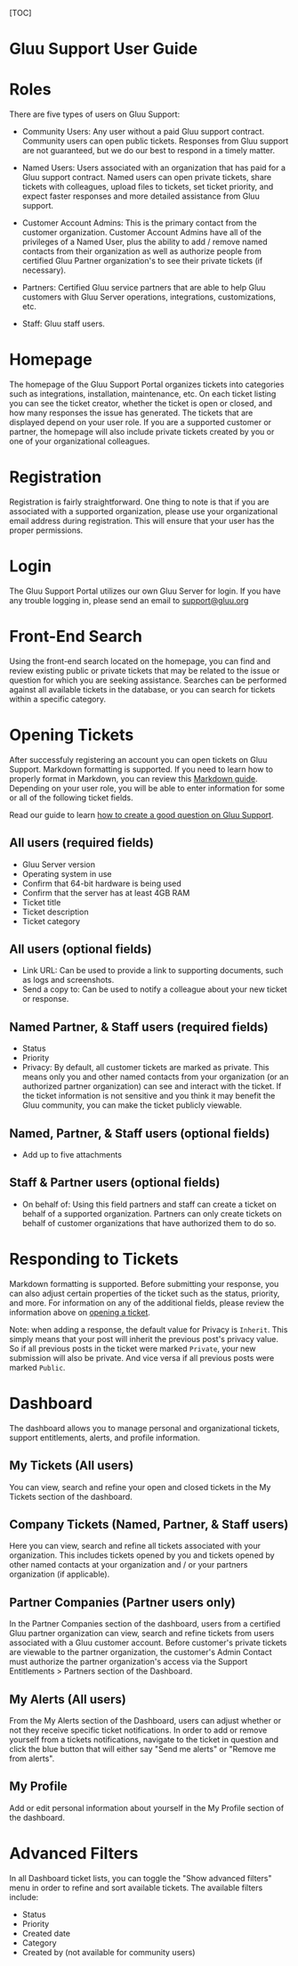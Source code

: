 [TOC]

# Gluu Support User Guide

# Roles 
There are five types of users on Gluu Support:          

- Community Users: Any user without a paid Gluu support contract. Community users can open public tickets. Responses from Gluu support are not guaranteed, but we do our best to respond in a timely matter.           

- Named Users: Users associated with an organization that has paid for a Gluu support contract. Named users can open private tickets, share tickets with colleagues, upload files to tickets, set ticket priority, and expect faster responses and more detailed assistance from Gluu support.         

- Customer Account Admins: This is the primary contact from the customer organization. Customer Account Admins have all of the privileges of a Named User, plus the ability to add / remove named contacts from their organization as well as authorize people from certified Gluu Partner organization's to see their private tickets (if necessary).            

- Partners: Certified Gluu service partners that are able to help Gluu customers with Gluu Server operations, integrations, customizations, etc.        

- Staff: Gluu staff users.     
  
# Homepage
The homepage of the Gluu Support Portal organizes tickets into categories such as integrations, installation, maintenance, etc. On each ticket listing you can see the ticket creator, whether the ticket is open or closed, and how many responses the issue has generated. The tickets that are displayed depend on your user role. If you are a supported customer or partner, the homepage will also include private tickets created by you or one of your organizational colleagues. 

# Registration
Registration is fairly straightforward. One thing to note is that if you are associated with a supported organization, please use your organizational email address during registration. This will ensure that your user has the proper permissions. 

# Login 
The Gluu Support Portal utilizes our own Gluu Server for login. If you have any trouble logging in, please send an email to [support@gluu.org](mailto:support@gluu.org)

# Front-End Search
Using the front-end search located on the homepage, you can find and review existing public or private tickets that may be related to the issue or question for which you are seeking assistance. Searches can be performed against all available tickets in the database, or you can search for tickets within a specific category.

# Opening Tickets
After successfuly registering an account you can open tickets on Gluu Support. Markdown formatting is supported. If you need to learn how to properly format in Markdown, you can review this [Markdown guide](http://dillinger.io/). Depending on your user role, you will be able to enter information for some or all of the following ticket fields. 

Read our guide to learn [how to create a good question on Gluu Support](./how-to-ask.md).

## All users (required fields)

- Gluu Server version
- Operating system in use
- Confirm that 64-bit hardware is being used
- Confirm that the server has at least 4GB RAM
- Ticket title
- Ticket description
- Ticket category

## All users (optional fields)

- Link URL: Can be used to provide a link to supporting documents, such as logs and screenshots.    
- Send a copy to: Can be used to notify a colleague about your new ticket or response. 

## Named Partner, & Staff users (required fields)

- Status  
- Priority  
- Privacy: By default, all customer tickets are marked as private. This means only you and other named contacts from your organization (or an authorized partner organization) can see and interact with the ticket. If the ticket information is not sensitive and you think it may benefit the Gluu community, you can make the ticket publicly viewable. 

## Named, Partner, & Staff users (optional fields)

- Add up to five attachments 

## Staff & Partner users (optional fields)

- On behalf of: Using this field partners and staff can create a ticket on behalf of a supported organization. Partners can only create tickets on behalf of customer organizations that have authorized them to do so.  

# Responding to Tickets
Markdown formatting is supported. Before submitting your response, you can also adjust certain properties of the ticket such as the status, priority, and more. For information on any of the additional fields, please review the information above on [opening a ticket](#opening-tickets). 

Note: when adding a response, the default value for Privacy is `Inherit`. This simply means that your post will inherit the previous post's privacy value. So if all previous posts in the ticket were marked `Private`, your new submission will also be private. And vice versa if all previous posts were marked `Public`. 

# Dashboard

The dashboard allows you to manage personal and organizational tickets, support entitlements, alerts, and profile information. 

## My Tickets (All users)

You can view, search and refine your open and closed tickets in the My Tickets section of the dashboard. 

## Company Tickets (Named, Partner, & Staff users)

Here you can view, search and refine all tickets associated with your organization. This includes tickets opened by you and tickets opened by other named contacts at your organization and / or your partners organization (if applicable).  

## Partner Companies (Partner users only)

In the Partner Companies section of the dashboard, users from a certified Gluu partner organization can view, search and refine tickets from users associated with a Gluu customer account. Before customer's private tickets are viewable to the partner organization, the customer's Admin Contact must authorize the partner organization's access via the Support Entitlements > Partners section of the Dashboard. 

## My Alerts (All users)

From the My Alerts section of the Dashboard, users can adjust whether or not they receive specific ticket notifications. In order to add or remove yourself from a tickets notifications, navigate to the ticket in question and click the blue button that will either say "Send me alerts" or "Remove me from alerts".  

## My Profile

Add or edit personal information about yourself in the My Profile section of the dashboard. 

# Advanced Filters

In all Dashboard ticket lists, you can toggle the "Show advanced filters" menu in order to refine and sort available tickets. The available filters include: 

 - Status
 - Priority
 - Created date
 - Category
 - Created by (not available for community users) 
 
